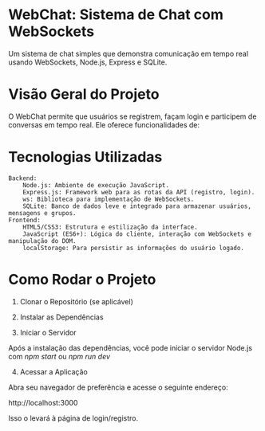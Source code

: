 # WebChat: Sistema de Chat com WebSockets

Um sistema de chat simples que demonstra comunicação em tempo real usando WebSockets, Node.js, Express e SQLite.

# Visão Geral do Projeto

O WebChat permite que usuários se registrem, façam login e participem de conversas em tempo real. Ele oferece funcionalidades de:

# Tecnologias Utilizadas

    Backend:
        Node.js: Ambiente de execução JavaScript.
        Express.js: Framework web para as rotas da API (registro, login).
        ws: Biblioteca para implementação de WebSockets.
        SQLite: Banco de dados leve e integrado para armazenar usuários, mensagens e grupos.
    Frontend:
        HTML5/CSS3: Estrutura e estilização da interface.
        JavaScript (ES6+): Lógica do cliente, interação com WebSockets e manipulação do DOM.
        localStorage: Para persistir as informações do usuário logado.

# Como Rodar o Projeto

1. Clonar o Repositório (se aplicável)

2. Instalar as Dependências

3. Iniciar o Servidor

Após a instalação das dependências, você pode iniciar o servidor Node.js com *npm start* ou *npm run dev*

4. Acessar a Aplicação

Abra seu navegador de preferência e acesse o seguinte endereço:

http://localhost:3000

Isso o levará à página de login/registro.
